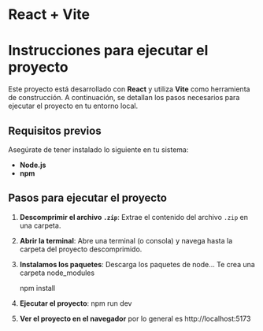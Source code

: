 # React + Vite

# Instrucciones para ejecutar el proyecto

Este proyecto está desarrollado con **React** y utiliza **Vite** como herramienta de construcción. A continuación, se detallan los pasos necesarios para ejecutar el proyecto en tu entorno local.

## Requisitos previos

Asegúrate de tener instalado lo siguiente en tu sistema:

- **Node.js** 
- **npm** 

## Pasos para ejecutar el proyecto

1. **Descomprimir el archivo `.zip`**:
   Extrae el contenido del archivo `.zip` en una carpeta.

2. **Abrir la terminal**:
   Abre una terminal (o consola) y navega hasta la carpeta del proyecto descomprimido.

3. **Instalamos los paquetes**:
   Descarga los paquetes de node... Te crea una carpeta node_modules

    npm install
    

4. **Ejecutar el proyecto**:
    npm run dev

5. **Ver el proyecto en el navegador**
    por lo general es http://localhost:5173